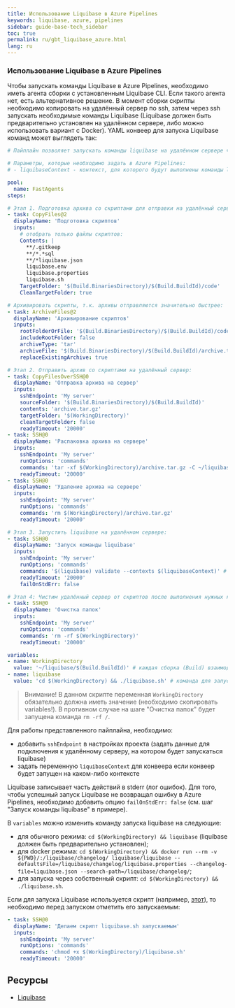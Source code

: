 ```yaml
---
title: Использование Liquibase в Azure Pipelines
keywords: liquibase, azure, pipelines
sidebar: guide-base-tech_sidebar
toc: true
permalink: ru/gbt_liquibase_azure.html
lang: ru
---
```


### Использование Liquibase в Azure Pipelines

Чтобы запускать команды Liquibase в Azure Pipelines, необходимо иметь агента сборки с установленным Liquibase CLI. Если такого агента нет, есть альтернативное решение. В момент сборки скрипты необходимо копировать на удалённый сервер по ssh, затем через ssh запускать необходимые команды Liquibase (Liquibase должен быть предварительно установлен на удалённом сервере, либо можно использовать вариант с Docker). YAML конвеер для запуска Liquibase команд может выглядеть так:
```yaml
# Пайплайн позволяет запускать команды liquibase на удалённом сервере через ssh.

# Параметры, которые необходимо задать в Azure Pipelines:
# - liquibaseContext - контекст, для которого будут выполнены команды liquibase (указывать обязательно; можно удалить этот параметр, если в проекте не используются контексты).

pool:
  name: FastAgents
steps:

# Этап 1. Подготовка архива со скриптами для отправки на удалённый сервер:
- task: CopyFiles@2
  displayName: 'Подготовка скриптов'
  inputs:
    # отобрать только файлы скриптов:
    Contents: |
      **/.gitkeep
      **/*.*sql
      **/*liquibase.json
      liquibase.env
      liquibase.properties
      liquibase.sh
    TargetFolder: '$(Build.BinariesDirectory)/$(Build.BuildId)/code'
    CleanTargetFolder: true

# Архивировать скрипты, т.к. архивы отправляются значительно быстрее:
- task: ArchiveFiles@2
  displayName: 'Архивирование скриптов'
  inputs:
    rootFolderOrFile: '$(Build.BinariesDirectory)/$(Build.BuildId)/code'
    includeRootFolder: false
    archiveType: 'tar'
    archiveFile: '$(Build.BinariesDirectory)/$(Build.BuildId)/archive.tar.gz'
    replaceExistingArchive: true

# Этап 2. Отправить архив со скриптами на удалённый сервер:
- task: CopyFilesOverSSH@0
  displayName: 'Отправка архива на сервер'
  inputs:
    sshEndpoint: 'My server'
    sourceFolder: '$(Build.BinariesDirectory)/$(Build.BuildId)'
    contents: 'archive.tar.gz'
    targetFolder: '$(WorkingDirectory)'
    cleanTargetFolder: false
    readyTimeout: '20000'
- task: SSH@0
  displayName: 'Распаковка архива на сервере'
  inputs:
    sshEndpoint: 'My server'
    runOptions: 'commands'
    commands: 'tar -xf $(WorkingDirectory)/archive.tar.gz -C ~/liquibase/$(Build.BuildId)'
    readyTimeout: '20000'
- task: SSH@0
  displayName: 'Удаление архива на сервере'
  inputs:
    sshEndpoint: 'My server'
    runOptions: 'commands'
    commands: 'rm $(WorkingDirectory)/archive.tar.gz'
    readyTimeout: '20000'

# Этап 3. Запустить liquibase на удалённом сервере:
- task: SSH@0
  displayName: 'Запуск команды liquibase'
  inputs:
    sshEndpoint: 'My server'
    runOptions: 'commands'
    commands: '$(liquibase) validate --contexts $(liquibaseContext)' # --contexts $(liquibaseContext) необходимо удалить, если не используются контексты
    readyTimeout: '20000'
    failOnStdErr: false

# Этап 4: Чистим удалённый сервер от скриптов после выполнения нужных команд.
- task: SSH@0
  displayName: 'Очистка папок'
  inputs:
    sshEndpoint: 'My server'
    runOptions: 'commands'
    commands: 'rm -rf $(WorkingDirectory)'
    readyTimeout: '20000'

variables:
- name: WorkingDirectory
  value: '~/liquibase/$(Build.BuildId)' # каждая сборка (Build) взаимодействует со своей папкой
- name: liquibase
  value: 'cd $(WorkingDirectory) && ./liquibase.sh' # команда для запуска liquibase
```
> Внимание! В данном скрипте переменная `WorkingDirectory` обязательно должна иметь значение (необходимо скопировать variables!). В противном случае на шаге "Очистка папок" будет запущена команда `rm -rf /`.

Для работы представленного пайплайна, необходимо:
- добавить `sshEndpoint` в настройках проекта (задать данные для подключения к удалённому серверу, на котором будет запускаться liquibase)
- задать переменную `liquibaseContext` для конвеера если конвеер будет запущен на каком-либо контексте

Liquibase записывает часть действий в stderr (лог ошибок). Для того, чтобы успешный запуск Liquibase не возвращал ошибку в Azure Pipelines, необходимо добавить опцию `failOnStdErr: false` (см. шаг "Запуск команды liquibase" в примере).


В `variables` можно изменить команду запуска liquibase на следующие:
- для обычного режима: `cd $(WorkingDirectory) && liquibase` (liquibase должен быть предварительно установлен);
- для docker режима: `cd $(WorkingDirectory) && docker run --rm -v ${PWD}/:/liquibase/changelog/ liquibase/liquibase --defaultsFile=/liquibase/changelog/liquibase.properties --changelog-file=liquibase.json --search-path=/liquibase/changelog/`;
- для запуска через собственный скрипт: `cd $(WorkingDirectory) && ./liquibase.sh`.

Если для запуска Liquibase используется скрипт (например, [этот](https://gist.github.com/turbcool/969c545421cc0d8b43fa8b8c391e6571)), то необходимо перед запуском отметить его запускаемым:

```yaml
- task: SSH@0
  displayName: 'Делаем скрипт liquibase.sh запускаемым'
  inputs:
    sshEndpoint: 'My server'
    runOptions: 'commands'
    commands: 'chmod +x $(WorkingDirectory)/liquibase.sh'
    readyTimeout: '20000'
```

## Ресурсы

* [Liquibase](./gbt_liquibase.ru.md) <i class="fa fa-arrow-left" aria-hidden="true"></i>